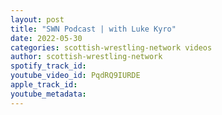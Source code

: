 ```yaml
---
layout: post
title: "SWN Podcast | with Luke Kyro"
date: 2022-05-30
categories: scottish-wrestling-network videos
author: scottish-wrestling-network
spotify_track_id: 
youtube_video_id: PqdRQ9IURDE
apple_track_id: 
youtube_metadata: 
---
```

